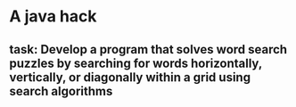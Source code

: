 # A java hack

## task: Develop a program that solves word search puzzles by searching for words horizontally, vertically, or diagonally within a grid using search algorithms
